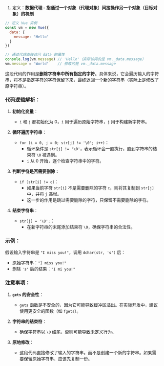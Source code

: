 1. 定义：**数据代理 - 指通过一个对象（代理对象）间接操作另一个对象（目标对象）的机制**

```javascript
// 定义 Vue 实例
const vm = new Vue({
  data: {
    message: 'Hello'
  }
})

// 通过代理直接访问 data 的属性
console.log(vm.message) // 'Hello'（实际访问的是 vm._data.message）
vm.message = 'World'    // 修改的是 vm._data.message
```



这段代码的作用是**删除字符串中所有指定的字符**。具体来说，它会遍历输入的字符串，将不是指定字符的字符保留下来，最终返回一个新的字符串（实际上是修改了原字符串）。

### 代码逻辑解析：
1. **初始化变量**：
   - `i` 和 `j` 都初始化为 0，`i` 用于遍历原始字符串，`j` 用于构建新字符串。

2. **循环遍历字符串**：
   - `for (i = 0, j = 0; str[j] != '\0'; i++)`：
     - 循环条件是 `str[j] != '\0'`，表示循环会一直执行，直到字符串的结束符 `\0` 被遇到。
     - `i` 从 0 开始，逐个检查字符串中的字符。

3. **判断字符是否需要删除**：
   - `if (str[i] != c)`：
     - 如果当前字符 `str[i]` 不是需要删除的字符 `c`，则将其复制到 `str[j]` 中，并将 `j` 递增。
     - 这一步的作用是跳过需要删除的字符，只保留不需要删除的字符。

4. **结束字符串**：
   - `str[j] = '\0';`：
     - 在新字符串的末尾添加结束符 `\0`，确保字符串的合法性。

### 示例：
假设输入字符串是 `"I miss you!"`，调用 `dchar(str, 's')` 后：
- 原始字符串：`"I miss you!"`
- 删除 `'s'` 后的结果：`"I mi you!"`

### 注意事项：
1. **`gets` 的安全性**：
   - `gets` 函数是不安全的，因为它可能导致缓冲区溢出。在实际开发中，建议使用更安全的函数（如 `fgets`）。

2. **字符串的结束符**：
   - 确保字符串以 `\0` 结尾，否则可能导致未定义行为。

3. **原地修改**：
   - 这段代码直接修改了输入的字符串，而不是创建一个新的字符串。如果需要保留原始字符串，应该先复制一份。